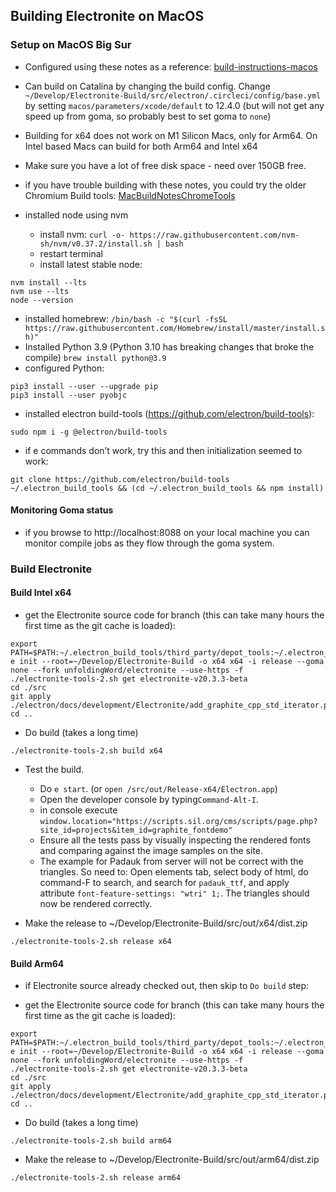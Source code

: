 ## Building Electronite on MacOS
### Setup on MacOS Big Sur
- Configured using these notes as a reference: [build-instructions-macos](../build-instructions-macos.md)
- Can build on Catalina by changing the build config. Change `~/Develop/Electronite-Build/src/electron/.circleci/config/base.yml` by setting `macos/parameters/xcode/default` to 12.4.0 (but will not get any speed up from goma, so probably best to set goma to `none`)
- Building for x64 does not work on M1 Silicon Macs, only for Arm64.  On Intel based Macs can build for both Arm64 and Intel x64
- Make sure you have a lot of free disk space - need over 150GB free.
- if you have trouble building with these notes, you could try the older Chromium Build tools: [MacBuildNotesChromeTools](MacBuildNotesChromeTools.md)

- installed node using nvm
  - install nvm: `curl -o- https://raw.githubusercontent.com/nvm-sh/nvm/v0.37.2/install.sh | bash`
  - restart terminal
  - install latest stable node:
```
nvm install --lts
nvm use --lts
node --version
```
- installed homebrew: `/bin/bash -c "$(curl -fsSL https://raw.githubusercontent.com/Homebrew/install/master/install.sh)"`
- Installed Python 3.9 (Python 3.10 has breaking changes that broke the compile) `brew install python@3.9`
- configured Python:
```
pip3 install --user --upgrade pip
pip3 install --user pyobjc
```
- installed electron build-tools (https://github.com/electron/build-tools):
``` 
sudo npm i -g @electron/build-tools
```

- if e commands don’t work, try this and then initialization seemed to work:
```
git clone https://github.com/electron/build-tools ~/.electron_build_tools && (cd ~/.electron_build_tools && npm install)
``` 

#### Monitoring Goma status
- if you browse to http://localhost:8088 on your local machine you can monitor compile jobs as they flow through the goma system.


### Build Electronite
#### Build Intel x64
- get the Electronite source code for branch (this can take many hours the first time as the git cache is loaded):
```
export PATH=$PATH:~/.electron_build_tools/third_party/depot_tools:~/.electron_build_tools/src
e init --root=~/Develop/Electronite-Build -o x64 x64 -i release --goma none --fork unfoldingWord/electronite --use-https -f
./electronite-tools-2.sh get electronite-v20.3.3-beta
cd ./src
git apply ./electron/docs/development/Electronite/add_graphite_cpp_std_iterator.patch
cd ..
```

- Do build (takes a long time)
```
./electronite-tools-2.sh build x64
```

- Test the build. 
  - Do `e start`. (or `open /src/out/Release-x64/Electron.app`)
  - Open the developer console by typing`Command-Alt-I`.
  - in console execute `window.location="https://scripts.sil.org/cms/scripts/page.php?site_id=projects&item_id=graphite_fontdemo"`
  - Ensure all the tests pass by visually inspecting the rendered fonts and comparing against the image samples on the site.
  - The example for Padauk from server will not be correct with the triangles.  So need to:
Open elements tab, select body of html, do command-F to search, and search for `padauk_ttf`, and apply attribute `font-feature-settings: "wtri" 1;`.  The triangles should now be rendered correctly.

- Make the release to ~/Develop/Electronite-Build/src/out/x64/dist.zip
```
./electronite-tools-2.sh release x64
```

#### Build Arm64
- if Electronite source already checked out, then skip to `Do build` step:

- get the Electronite source code for branch (this can take many hours the first time as the git cache is loaded):
```
export PATH=$PATH:~/.electron_build_tools/third_party/depot_tools:~/.electron_build_tools/src
e init --root=~/Develop/Electronite-Build -o x64 x64 -i release --goma none --fork unfoldingWord/electronite --use-https -f
./electronite-tools-2.sh get electronite-v20.3.3-beta
cd ./src
git apply ./electron/docs/development/Electronite/add_graphite_cpp_std_iterator.patch
cd ..
```

- Do build (takes a long time)
```
./electronite-tools-2.sh build arm64
```

- Make the release to ~/Develop/Electronite-Build/src/out/arm64/dist.zip
```
./electronite-tools-2.sh release arm64
```
